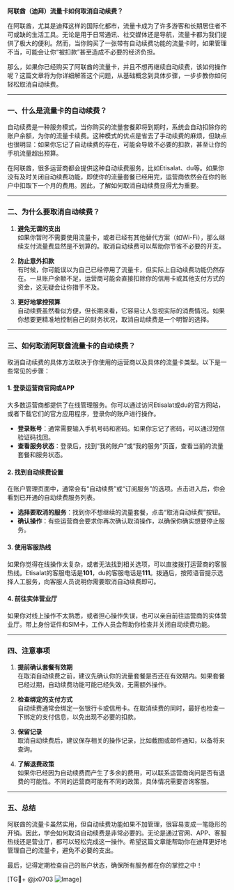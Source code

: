 **阿联酋（迪拜）流量卡如何取消自动续费？**

在阿联酋，尤其是迪拜这样的国际化都市，流量卡成为了许多游客和长期居住者不可或缺的生活工具。无论是用于日常通讯、社交媒体还是导航，流量卡都为我们提供了极大的便利。然而，当你购买了一张带有自动续费功能的流量卡时，如果管理不当，可能会让你“被扣款”甚至造成不必要的经济负担。

那么，如果你已经购买了阿联酋的流量卡，并且不想再继续自动续费，该如何操作呢？这篇文章将为你详细解答这个问题，从基础概念到具体步骤，一步步教你如何轻松取消自动续费。

---

### **一、什么是流量卡的自动续费？**

自动续费是一种服务模式，当你购买的流量套餐即将到期时，系统会自动扣除你的账户余额，为你的流量卡续费。这种模式的优点是省去了手动续费的麻烦，但缺点也很明显：如果你忘记了自动续费的存在，可能会导致不必要的扣款，甚至让你的手机流量超出预算。

在阿联酋，很多运营商都会提供这种自动续费服务，比如Etisalat、du等。如果你没有及时关闭自动续费功能，即使你的流量套餐已经用完，运营商依然会在你的账户中扣取下一个月的费用。因此，了解如何取消自动续费显得尤为重要。

---

### **二、为什么要取消自动续费？**

1. **避免无谓的支出**  
   如果你暂时不需要使用流量卡，或者已经有其他替代方案（如Wi-Fi），那么继续支付流量费显然是不划算的。取消自动续费可以帮助你节省不必要的开支。

2. **防止意外扣款**  
   有时候，你可能误以为自己已经停用了流量卡，但实际上自动续费功能仍然存在。一旦账户余额不足，运营商可能会直接扣除你的信用卡或其他支付方式的资金，这无疑会让你措手不及。

3. **更好地掌控预算**  
   自动续费虽然看似方便，但长期来看，它容易让人忽视实际的消费情况。如果你想要更精准地控制自己的财务状况，取消自动续费是一个明智的选择。

---

### **三、如何取消阿联酋流量卡的自动续费？**

取消自动续费的具体方法取决于你使用的运营商以及具体的流量卡类型。以下是一些常见的步骤：

#### **1. 登录运营商官网或APP**
大多数运营商都提供了在线管理服务。你可以通过访问Etisalat或du的官方网站，或者下载它们的官方应用程序，登录你的账户进行操作。

- **登录账号**：通常需要输入手机号码和密码。如果你忘记了密码，可以通过短信验证码找回。
- **查看服务状态**：登录后，找到“我的账户”或“我的服务”页面，查看当前的流量套餐和服务状态。

#### **2. 找到自动续费设置**
在账户管理页面中，通常会有“自动续费”或“订阅服务”的选项。点击进入后，你会看到已开通的自动续费服务列表。

- **选择要取消的服务**：找到你不想继续的流量套餐，点击“取消自动续费”按钮。
- **确认操作**：有些运营商会要求你再次确认取消操作，以确保你确实想要停止服务。

#### **3. 使用客服热线**
如果你觉得在线操作太复杂，或者无法找到相关选项，可以直接拨打运营商的客服热线。Etisalat的客服电话是**101**，du的客服电话是**111**。拨通后，按照语音提示选择人工服务，向客服人员说明你需要取消自动续费即可。

#### **4. 前往实体营业厅**
如果你对线上操作不太熟悉，或者担心操作失误，也可以亲自前往运营商的实体营业厅。带上身份证件和SIM卡，工作人员会帮助你检查并关闭自动续费功能。

---

### **四、注意事项**

1. **提前确认套餐有效期**  
   在取消自动续费之前，建议先确认你的流量套餐是否还在有效期内。如果套餐已经过期，自动续费功能可能已经失效，无需额外操作。

2. **检查绑定的支付方式**  
   自动续费通常会绑定一张银行卡或信用卡。在取消续费的同时，最好也检查一下绑定的支付信息，以免出现不必要的扣款。

3. **保留记录**  
   取消自动续费后，建议保存相关的操作记录，比如截图或邮件通知，以备将来查询。

4. **了解退费政策**  
   如果你已经因为自动续费而产生了多余的费用，可以联系运营商询问是否有退费的可能性。不同的运营商可能有不同的政策，具体情况需要咨询客服。

---

### **五、总结**

阿联酋的流量卡虽然实用，但自动续费功能如果不加管理，很容易变成一笔隐形的开销。因此，学会如何取消自动续费是非常必要的。无论是通过官网、APP、客服热线还是营业厅，都可以轻松完成这一操作。希望这篇文章能帮助你在迪拜更好地管理自己的流量卡，避免不必要的支出。

最后，记得定期检查自己的账户状态，确保所有服务都在你的掌控之中！  

[TG💪+ @jx0703 ![Image](https://github.com/user-attachments/assets/dbca1d08-cadb-493c-b0ec-ad6f7a83f270)]